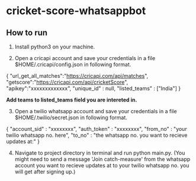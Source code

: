 # cricket-score-whatsappbot

## How to run

1. Install python3 on your machine.

2. Open a cricapi account and save your credentials in a file $HOME/.cricapi/config.json in following format.

{
	"url_get_all_matches":"https://cricapi.com/api/matches",
	"getscore":"https://cricapi.com/api/cricketScore",
	"apikey":"xxxxxxxxxxxxx",
	"unique_id" : null,
	"listed_teams" : ["India"]
}

**Add teams to listed_teams field you are intereted in.**

3. Open a twilio whatsapp account and save your credentials in a file $HOME/.twilio/secret.json in following format.

{
	"account_sid" : "xxxxxxxx",
	"auth_token" : "xxxxxxxx",
	"from_no" : "your twilio whatsapp no. here", 
	"to_no" : "the whatsapp no. you want to recieve updates at:"
}

4. Navigate to project directory in terminal and run python main.py. (You might need to send a message 'Join catch-measure' from the whatsapp account you want to recieve updates at to your twilio whatsapp no. you will get after signing up.)

